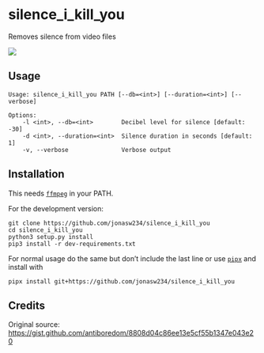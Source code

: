 # silence_i_kill_you

Removes silence from video files

[![](https://i.kym-cdn.com/entries/icons/original/000/003/172/achmed.png)](https://knowyourmeme.com/memes/silence-i-kill-you)

## Usage
```
Usage: silence_i_kill_you PATH [--db=<int>] [--duration=<int>] [--verbose]

Options:
    -l <int>, --db=<int>        Decibel level for silence [default: -30]
    -d <int>, --duration=<int>  Silence duration in seconds [default: 1]
    -v, --verbose               Verbose output
```

## Installation
This needs [`ffmpeg`](https://ffmpeg.org/) in your PATH.

For the development version:
```
git clone https://github.com/jonasw234/silence_i_kill_you
cd silence_i_kill_you
python3 setup.py install
pip3 install -r dev-requirements.txt
```
For normal usage do the same but don’t include the last line or use [`pipx`](https://pypi.org/project/pipx/) and install with
```
pipx install git+https://github.com/jonasw234/silence_i_kill_you
```

## Credits
Original source: https://gist.github.com/antiboredom/8808d04c86ee13e5cf55b1347e043e20
